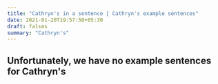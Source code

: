 ```yaml
---
title: "Cathryn's in a sentence | Cathryn's example sentences"
date: 2021-01-20T19:57:50+05:30
draft: falses
summary: "Cathryn's"
---
```

## Unfortunately, we have no example sentences for Cathryn's                 
